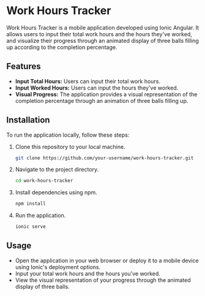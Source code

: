 # Work Hours Tracker

Work Hours Tracker is a mobile application developed using Ionic Angular. It allows users to input their total work hours and the hours they've worked, and visualize their progress through an animated display of three balls filling up according to the completion percentage.

## Features

- **Input Total Hours:** Users can input their total work hours.
- **Input Worked Hours:** Users can input the hours they've worked.
- **Visual Progress:** The application provides a visual representation of the completion percentage through an animation of three balls filling up.

## Installation

To run the application locally, follow these steps:

1. Clone this repository to your local machine.
   ```bash
   git clone https://github.com/your-username/work-hours-tracker.git

2. Navigate to the project directory.
   ```bash
   cd work-hours-tracker

3. Install dependencies using npm.
   ```bash
   npm install

4. Run the application.
   ```bash
   ionic serve

## Usage
- Open the application in your web browser or deploy it to a mobile device using Ionic's deployment options.
- Input your total work hours and the hours you've worked.
- View the visual representation of your progress through the animated display of three balls.
